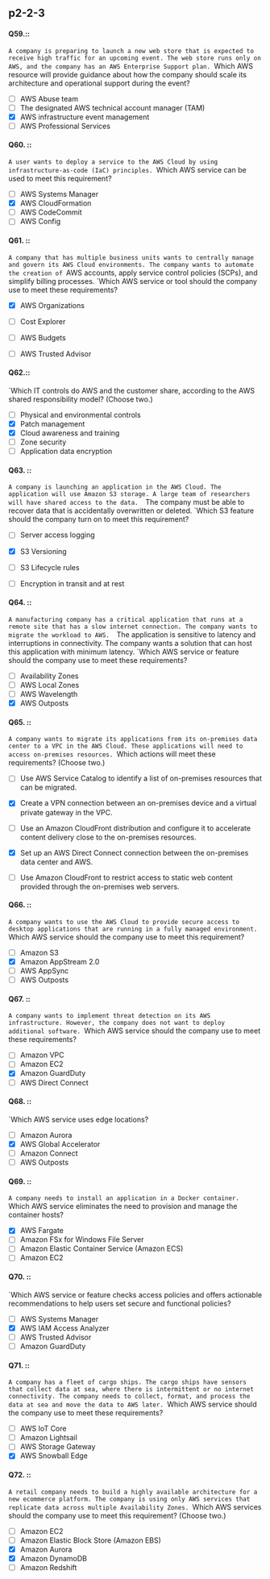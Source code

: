 ##   p2-2-3

#### Q59.::
`A company is preparing to launch a new web store that is expected to receive high traffic for an upcoming event. The web store runs only on AWS, and the company has an AWS Enterprise Support plan.
`Which AWS resource will provide guidance about how the company should scale its architecture and operational support during the event?

- [ ] AWS Abuse team
- [ ] The designated AWS technical account manager (TAM)
- [x] AWS infrastructure event management
- [ ] AWS Professional Services

#### Q60. ::
`A user wants to deploy a service to the AWS Cloud by using infrastructure-as-code (IaC) principles.
`Which AWS service can be used to meet this requirement?

- [ ] AWS Systems Manager
- [x] AWS CloudFormation
- [ ] AWS CodeCommit
- [ ] AWS Config

#### Q61. ::
`A company that has multiple business units wants to centrally manage and govern its AWS Cloud environments. The company wants to automate the creation of
`AWS accounts, apply service control policies (SCPs), and simplify billing processes.
`Which AWS service or tool should the company use to meet these requirements?

- [x] AWS Organizations
- [ ] Cost Explorer
- [ ] AWS Budgets
- [ ] AWS Trusted Advisor


#### Q62.::
`Which IT controls do AWS and the customer share, according to the AWS shared responsibility model? (Choose two.)

- [ ] Physical and environmental controls
- [x] Patch management
- [x] Cloud awareness and training
- [ ] Zone security
- [ ] Application data encryption

#### Q63. ::
`A company is launching an application in the AWS Cloud. The application will use Amazon S3 storage. A large team of researchers will have shared access to the data. 
`The company must be able to recover data that is accidentally overwritten or deleted.
`Which S3 feature should the company turn on to meet this requirement?


- [ ] Server access logging
- [x] S3 Versioning
- [ ] S3 Lifecycle rules
- [ ] Encryption in transit and at rest


#### Q64. :: 
`A manufacturing company has a critical application that runs at a remote site that has a slow internet connection. The company wants to migrate the workload to AWS. 
`The application is sensitive to latency and interruptions in connectivity. The company wants a solution that can host this application with minimum latency.
`Which AWS service or feature should the company use to meet these requirements?

- [ ] Availability Zones
- [ ] AWS Local Zones
- [ ] AWS Wavelength
- [x] AWS Outposts

#### Q65. ::
`A company wants to migrate its applications from its on-premises data center to a VPC in the AWS Cloud. These applications will need to access on-premises resources.
`Which actions will meet these requirements? (Choose two.)

- [ ] Use AWS Service Catalog to identify a list of on-premises resources that can be migrated.
- [x] Create a VPN connection between an on-premises device and a virtual private gateway in the VPC.
- [ ] Use an Amazon CloudFront distribution and configure it to accelerate content delivery close to the on-premises resources.
- [x] Set up an AWS Direct Connect connection between the on-premises data center and AWS.
- [ ] Use Amazon CloudFront to restrict access to static web content provided through the on-premises web servers.


#### Q66. ::
`A company wants to use the AWS Cloud to provide secure access to desktop applications that are running in a fully managed environment.
`Which AWS service should the company use to meet this requirement?

- [ ] Amazon S3
- [x] Amazon AppStream 2.0
- [ ] AWS AppSync
- [ ] AWS Outposts

#### Q67. :: 
`A company wants to implement threat detection on its AWS infrastructure. However, the company does not want to deploy additional software.
`Which AWS service should the company use to meet these requirements?

- [ ] Amazon VPC
- [ ] Amazon EC2
- [x] Amazon GuardDuty
- [ ] AWS Direct Connect

#### Q68. ::
`Which AWS service uses edge locations?


- [ ] Amazon Aurora
- [x] AWS Global Accelerator
- [ ] Amazon Connect
- [ ] AWS Outposts

#### Q69. ::
`A company needs to install an application in a Docker container.
`Which AWS service eliminates the need to provision and manage the container hosts?

- [x] AWS Fargate
- [ ] Amazon FSx for Windows File Server
- [ ] Amazon Elastic Container Service (Amazon ECS)
- [ ] Amazon EC2

#### Q70. ::
`Which AWS service or feature checks access policies and offers actionable recommendations to help users set secure and functional policies?

- [ ] AWS Systems Manager
- [x] AWS IAM Access Analyzer
- [ ] AWS Trusted Advisor
- [ ] Amazon GuardDuty

#### Q71. ::
`A company has a fleet of cargo ships. The cargo ships have sensors that collect data at sea, where there is intermittent or no internet connectivity. The company needs to collect, format, and process the data at sea and move the data to AWS later.
`Which AWS service should the company use to meet these requirements?

- [ ] AWS IoT Core
- [ ] Amazon Lightsail
- [ ] AWS Storage Gateway
- [x] AWS Snowball Edge

#### Q72. ::
`A retail company needs to build a highly available architecture for a new ecommerce platform. The company is using only AWS services that replicate data across multiple Availability Zones.
`Which AWS services should the company use to meet this requirement? (Choose two.)

- [ ] Amazon EC2
- [ ] Amazon Elastic Block Store (Amazon EBS)
- [x] Amazon Aurora
- [x] Amazon DynamoDB
- [ ] Amazon Redshift
